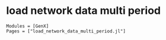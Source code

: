 # load network data multi period
```@autodocs
Modules = [GenX]
Pages = ["load_network_data_multi_period.jl"]
```